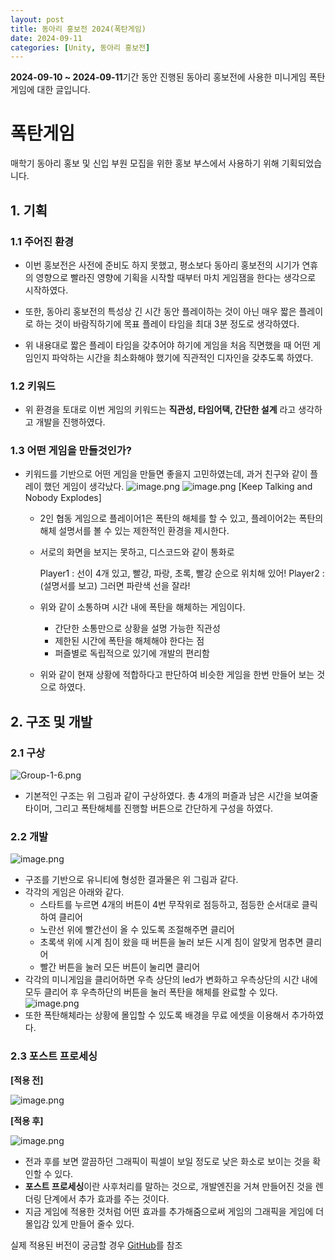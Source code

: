 ```yaml
---
layout: post
title: 동아리 홍보전 2024(폭탄게임)
date: 2024-09-11
categories: [Unity, 동아리 홍보전]
---
```


**2024-09-10 ~ 2024-09-11**기간 동안 진행된 동아리 홍보전에 사용한 미니게임 폭탄게임에 대한 글입니다.

# 폭탄게임

매학기 동아리 홍보 및 신입 부원 모집을 위한 홍보 부스에서 사용하기 위해 기획되었습니다.

## 1. 기획

### 1.1 주어진 환경

- 이번 홍보전은 사전에 준비도 하지 못했고, 평소보다 동아리 홍보전의 시기가 연휴의 영향으로 빨라진 영향에 기획을 시작할 때부터 마치 게임잼을 한다는 생각으로 시작하였다.

- 또한, 동아리 홍보전의 특성상 긴 시간 동안 플레이하는 것이 아닌 매우 짧은 플레이로 하는 것이 바람직하기에 목표 플레이 타임을 최대 3분 정도로 생각하였다.

- 위 내용대로 짧은 플레이 타임을 갖추어야 하기에 게임을 처음 직면했을 때 어떤 게임인지 파악하는 시간을 최소화해야 했기에 직관적인 디자인을 갖추도록 하였다.

### 1.2 키워드

- 위 환경을 토대로 이번 게임의 키워드는 **직관성, 타임어택, 간단한 설계** 라고 생각하고 개발을 진행하였다.

### 1.3 어떤 게임을 만들것인가?

- 키워드를 기반으로 어떤 게임을 만들면 좋을지 고민하였는데, 과거 친구와 같이 플레이 했던 게임이 생각났다.
  ![image.png](https://i.postimg.cc/mgjGB9qN/image.png)
  ![image.png](https://i.postimg.cc/J0N2KVCc/image.png)
  [Keep Talking and Nobody Explodes]

  - 2인 협동 게임으로
    플레이어1은 폭탄의 해체를 할 수 있고, 플레이어2는 폭탄의 해체 설명서를 볼 수 있는 제한적인 환경을 제시한다.

  - 서로의 화면을 보지는 못하고, 디스코드와 같이 통화로

    Player1 : 선이 4개 있고, 빨강, 파랑, 초록, 빨강 순으로 위치해 있어!
    Player2 : (설명서를 보고) 그러면 파란색 선을 잘라!

  - 위와 같이 소통하며 시간 내에 폭탄을 해체하는 게임이다.
    - 간단한 소통만으로 상황을 설명 가능한 직관성
    - 제한된 시간에 폭탄을 해체해야 한다는 점
    - 퍼즐별로 독립적으로 있기에 개발의 편리함
  - 위와 같이 현재 상황에 적합하다고 판단하여 비슷한 게임을 한번 만들어 보는 것으로 하였다.

## 2. 구조 및 개발

### 2.1 구상

![Group-1-6.png](https://i.postimg.cc/MGRB4WXB/Group-1-6.png)

- 기본적인 구조는 위 그림과 같이 구상하였다. 총 4개의 퍼즐과 남은 시간을 보여줄 타이머, 그리고 폭탄해체를 진행할 버튼으로 간단하게 구성을 하였다.

### 2.2 개발

![image.png](https://i.postimg.cc/rsSMXPxQ/image.png)

- 구조를 기반으로 유니티에 형성한 결과물은 위 그림과 같다.
- 각각의 게임은 아래와 같다.
  - 스타트를 누르면 4개의 버튼이 4번 무작위로 점등하고, 점등한 순서대로 클릭하여 클리어
  - 노란선 위에 빨간선이 올 수 있도록 조절해주면 클리어
  - 초록색 위에 시계 침이 왔을 때 버튼을 눌러 보든 시계 침이 알맞게 멈추면 클리어
  - 빨간 버튼을 눌러 모든 버튼이 눌리면 클리어
- 각각의 미니게임을 클리어하면 우측 상단의 led가 변화하고 우측상단의 시간 내에 모두 클리어 후 우측하단의 버튼을 눌러 폭탄을 해체를 완료할 수 있다.
  ![image.png](https://i.postimg.cc/SQDJsXMd/image.png)
- 또한 폭탄해체라는 상황에 몰입할 수 있도록 배경을 무료 에셋을 이용해서 추가하였다.

### 2.3 포스트 프로세싱

**[적용 전]**

![image.png](https://i.postimg.cc/HxSJSDND/image.png)

**[적용 후]**

![image.png](https://i.postimg.cc/yNpBt17P/image.png)

- 전과 후를 보면 깔끔하던 그래픽이 픽셀이 보일 정도로 낮은 화소로 보이는 것을 확인할 수 있다.
- **포스트 프로세싱**이란 사후처리를 말하는 것으로, 개발엔진을 거쳐 만들어진 것을 렌더링 단계에서 추가 효과를 주는 것이다.
- 지금 게임에 적용한 것처럼 어떤 효과를 추가해줌으로써 게임의 그래픽을 게임에 더 몰입감 있게 만들어 줄수 있다.

실제 적용된 버전이 궁금할 경우 [GitHub](https://github.com/StrikingArts2024/Bomb_Defuse)를 참조
